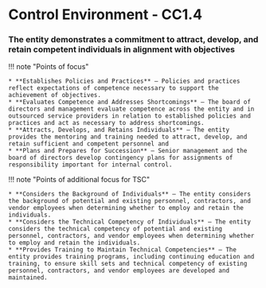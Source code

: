 #  Control Environment - CC1.4

### The entity demonstrates a commitment to attract, develop, and retain competent individuals in alignment with objectives

!!! note "Points of focus"

    * **Establishes Policies and Practices** — Policies and practices reflect expectations of competence necessary to support the achievement of objectives.
    * **Evaluates Competence and Addresses Shortcomings** — The board of directors and management evaluate competence across the entity and in outsourced service providers in relation to established policies and practices and act as necessary to address shortcomings.
    * **Attracts, Develops, and Retains Individuals** — The entity provides the mentoring and training needed to attract, develop, and retain sufficient and competent personnel and
    * **Plans and Prepares for Succession** — Senior management and the board of directors develop contingency plans for assignments of responsibility important for internal control.

!!! note "Points of additional focus for TSC"

    * **Considers the Background of Individuals** — The entity considers the background of potential and existing personnel, contractors, and vendor employees when determining whether to employ and retain the individuals.
    * **Considers the Technical Competency of Individuals** — The entity considers the technical competency of potential and existing personnel, contractors, and vendor employees when determining whether to employ and retain the individuals.
    * **Provides Training to Maintain Technical Competencies** — The entity provides training programs, including continuing education and training, to ensure skill sets and technical competency of existing personnel, contractors, and vendor employees are developed and maintained. 
   
